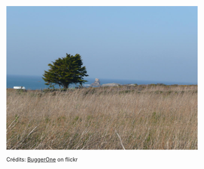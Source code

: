 ![Garance](/images/2023-01-27.jpg)

Crédits: [BuggerOne](https://www.flickr.com/people/24405432@N00/) on flickr